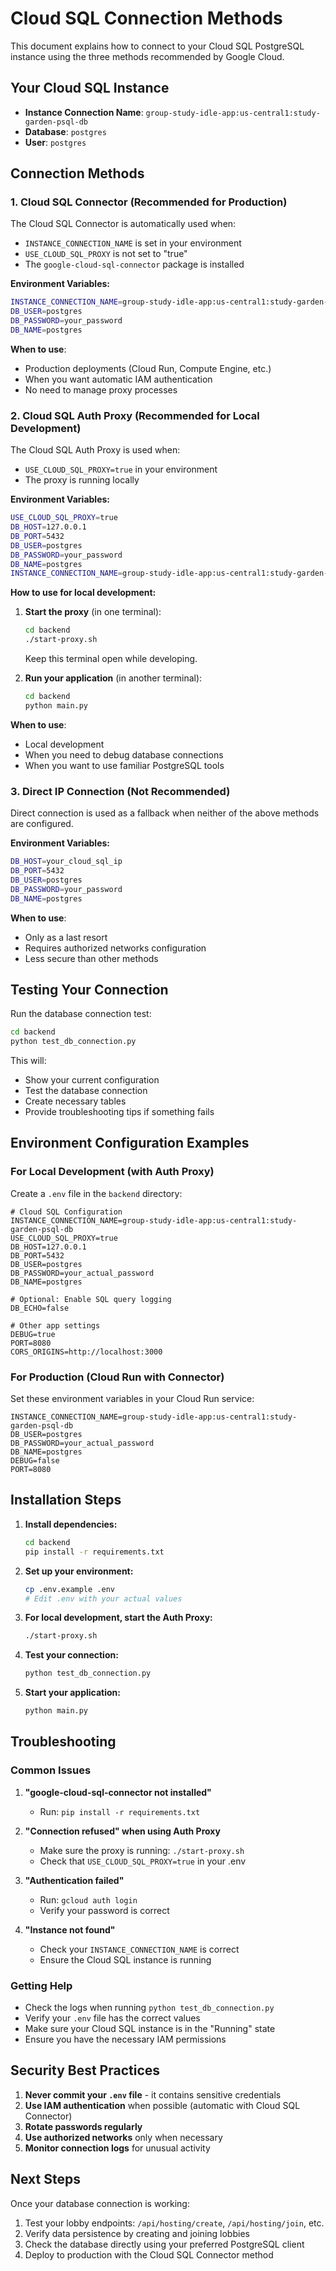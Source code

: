 # Cloud SQL Connection Methods

This document explains how to connect to your Cloud SQL PostgreSQL instance using the three methods recommended by Google Cloud.

## Your Cloud SQL Instance

- **Instance Connection Name**: `group-study-idle-app:us-central1:study-garden-psql-db`
- **Database**: `postgres`
- **User**: `postgres`

## Connection Methods

### 1. Cloud SQL Connector (Recommended for Production)

The Cloud SQL Connector is automatically used when:

- `INSTANCE_CONNECTION_NAME` is set in your environment
- `USE_CLOUD_SQL_PROXY` is not set to "true"
- The `google-cloud-sql-connector` package is installed

**Environment Variables:**

```bash
INSTANCE_CONNECTION_NAME=group-study-idle-app:us-central1:study-garden-psql-db
DB_USER=postgres
DB_PASSWORD=your_password
DB_NAME=postgres
```

**When to use**:

- Production deployments (Cloud Run, Compute Engine, etc.)
- When you want automatic IAM authentication
- No need to manage proxy processes

### 2. Cloud SQL Auth Proxy (Recommended for Local Development)

The Cloud SQL Auth Proxy is used when:

- `USE_CLOUD_SQL_PROXY=true` in your environment
- The proxy is running locally

**Environment Variables:**

```bash
USE_CLOUD_SQL_PROXY=true
DB_HOST=127.0.0.1
DB_PORT=5432
DB_USER=postgres
DB_PASSWORD=your_password
DB_NAME=postgres
INSTANCE_CONNECTION_NAME=group-study-idle-app:us-central1:study-garden-psql-db
```

**How to use for local development:**

1. **Start the proxy** (in one terminal):

   ```bash
   cd backend
   ./start-proxy.sh
   ```

   Keep this terminal open while developing.

2. **Run your application** (in another terminal):
   ```bash
   cd backend
   python main.py
   ```

**When to use**:

- Local development
- When you need to debug database connections
- When you want to use familiar PostgreSQL tools

### 3. Direct IP Connection (Not Recommended)

Direct connection is used as a fallback when neither of the above methods are configured.

**Environment Variables:**

```bash
DB_HOST=your_cloud_sql_ip
DB_PORT=5432
DB_USER=postgres
DB_PASSWORD=your_password
DB_NAME=postgres
```

**When to use**:

- Only as a last resort
- Requires authorized networks configuration
- Less secure than other methods

## Testing Your Connection

Run the database connection test:

```bash
cd backend
python test_db_connection.py
```

This will:

- Show your current configuration
- Test the database connection
- Create necessary tables
- Provide troubleshooting tips if something fails

## Environment Configuration Examples

### For Local Development (with Auth Proxy)

Create a `.env` file in the `backend` directory:

```env
# Cloud SQL Configuration
INSTANCE_CONNECTION_NAME=group-study-idle-app:us-central1:study-garden-psql-db
USE_CLOUD_SQL_PROXY=true
DB_HOST=127.0.0.1
DB_PORT=5432
DB_USER=postgres
DB_PASSWORD=your_actual_password
DB_NAME=postgres

# Optional: Enable SQL query logging
DB_ECHO=false

# Other app settings
DEBUG=true
PORT=8080
CORS_ORIGINS=http://localhost:3000
```

### For Production (Cloud Run with Connector)

Set these environment variables in your Cloud Run service:

```env
INSTANCE_CONNECTION_NAME=group-study-idle-app:us-central1:study-garden-psql-db
DB_USER=postgres
DB_PASSWORD=your_actual_password
DB_NAME=postgres
DEBUG=false
PORT=8080
```

## Installation Steps

1. **Install dependencies:**

   ```bash
   cd backend
   pip install -r requirements.txt
   ```

2. **Set up your environment:**

   ```bash
   cp .env.example .env
   # Edit .env with your actual values
   ```

3. **For local development, start the Auth Proxy:**

   ```bash
   ./start-proxy.sh
   ```

4. **Test your connection:**

   ```bash
   python test_db_connection.py
   ```

5. **Start your application:**
   ```bash
   python main.py
   ```

## Troubleshooting

### Common Issues

1. **"google-cloud-sql-connector not installed"**

   - Run: `pip install -r requirements.txt`

2. **"Connection refused" when using Auth Proxy**

   - Make sure the proxy is running: `./start-proxy.sh`
   - Check that `USE_CLOUD_SQL_PROXY=true` in your .env

3. **"Authentication failed"**

   - Run: `gcloud auth login`
   - Verify your password is correct

4. **"Instance not found"**
   - Check your `INSTANCE_CONNECTION_NAME` is correct
   - Ensure the Cloud SQL instance is running

### Getting Help

- Check the logs when running `python test_db_connection.py`
- Verify your `.env` file has the correct values
- Make sure your Cloud SQL instance is in the "Running" state
- Ensure you have the necessary IAM permissions

## Security Best Practices

1. **Never commit your `.env` file** - it contains sensitive credentials
2. **Use IAM authentication** when possible (automatic with Cloud SQL Connector)
3. **Rotate passwords regularly**
4. **Use authorized networks** only when necessary
5. **Monitor connection logs** for unusual activity

## Next Steps

Once your database connection is working:

1. Test your lobby endpoints: `/api/hosting/create`, `/api/hosting/join`, etc.
2. Verify data persistence by creating and joining lobbies
3. Check the database directly using your preferred PostgreSQL client
4. Deploy to production with the Cloud SQL Connector method
